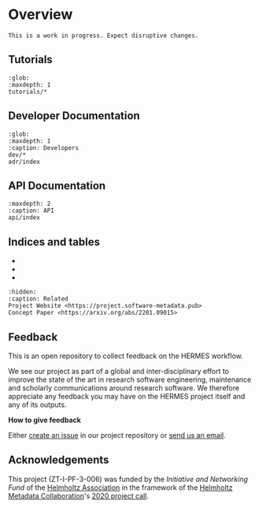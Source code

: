 <!--
SPDX-FileCopyrightText: 2022 Forschungszentrum Jülich, German Aerospace Center (DLR)

SPDX-License-Identifier: CC-BY-SA-4.0
-->

<!--
SPDX-FileContributor: Oliver Bertuch
SPDX-FileContributor: Stephan Druskat
SPDX-FileContributor: Michael Meinel
-->

# Overview

```{warning}
This is a work in progress. Expect disruptive changes.
```




## Tutorials

```{toctree}
:glob:
:maxdepth: 1
tutorials/*
```

## Developer Documentation

```{toctree}
:glob:
:maxdepth: 1
:caption: Developers
dev/*
adr/index
```

## API Documentation

```{toctree}
:maxdepth: 2
:caption: API
api/index
```

## Indices and tables

* [](genindex)
* [](modindex)
* [](search)


```{toctree}
:hidden:
:caption: Related
Project Website <https://project.software-metadata.pub>
Concept Paper <https://arxiv.org/abs/2201.09015>
```

## Feedback

This is an open repository to collect feedback on the HERMES workflow.

We see our project as part of a global and inter-disciplinary effort to improve the state of the art in research software engineering, maintenance and scholarly communications around research software. We therefore appreciate any feedback you may have on the HERMES project itself and any of its outputs.

**How to give feedback**

Either [create an issue](https://github.com/hermes-hmc/workflow/issues/new/choose) in our project repository or [send us an email](mailto:team@software-metadata.pub?subject=HERMES%20WOrkflow%20Reachout).

## Acknowledgements

This project (ZT-I-PF-3-006) was funded by the *Initiative and Networking Fund*
of the [Helmholtz Association](https://www.helmholtz.de/en/about-us/structure-and-governance/initiating-and-networking)
in the framework of the [Helmholtz Metadata Collaboration](https://helmholtz-metadaten.de)'s
[2020 project call](https://helmholtz-metadaten.de/en/projects/hmc-projects-2020).

```{include} ../../LICENSE.md
```
